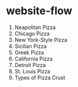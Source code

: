 # website-flow

1. Neapolitan Pizza	
2. Chicago Pizza	
3. New York-Style Pizza
4. Sicilian Pizza	
5. Greek Pizza	
6. California Pizza
7. Detroit Pizza
8. St. Louis Pizza	
9. Types of Pizza Crust